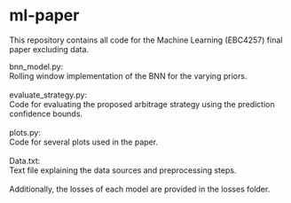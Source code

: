 # ml-paper

This repository contains all code for the Machine Learning (EBC4257) final paper excluding data.

bnn_model.py: \
Rolling window implementation of the BNN for the varying priors.
\
\
evaluate_strategy.py: \
Code for evaluating the proposed arbitrage strategy using the prediction confidence bounds.
\
\
plots.py: \
Code for several plots used in the paper.
\
\
Data.txt: \
Text file explaining the data sources and preprocessing steps.
\
\
Additionally, the losses of each model are provided in the losses folder.
